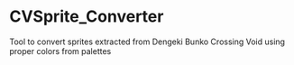 # CVSprite_Converter
Tool to convert sprites extracted from Dengeki Bunko Crossing Void using proper colors from palettes
